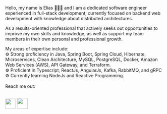 Hello, my name is Elias 👨🏻‍💻 and I am a dedicated software engineer experienced in full-stack development, currently focused on backend web development with knowledge about distributed architectures.

As a results-oriented professional that actively seeks out opportunities to improve my own skills and knowledge, as well as support my team members in their own personal and professional growth.

My areas of expertise include:
<br/>
⚙️ Strong proficiency in Java, Spring Boot, Spring Cloud, Hibernate, Microservices, Clean Architecture, MySQL, PostgreSQL, Docker, Amazon Web Services (AWS), API Gateway, and Terraform.
<br/>
⚙️ Proficient in Typescript, ReactJs, AngularJs, Kafka, RabbitMQ, and gRPC
<br/>
⚙️ Currently learning NodeJs and Reactive Programming.
<br/>
<br/>
Reach me out:
<h2 align="left">
    <a href="https://www.linkedin.com/in/eliasnepo" target="_blank"><img src="https://ik.imagekit.io/b2twgpcgqmc/Buttons/logotipo-do-linkedin__1__CIt048Ig8.png" width=32/></a>
    <a href="mailto:eliasnepo12@gmail.com"><img src="https://ik.imagekit.io/b2twgpcgqmc/Buttons/envelope__2__s9lXmhNaF.png" width=34/></a>
</h2>
